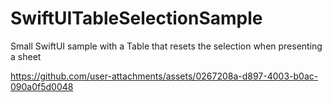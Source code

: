 # SwiftUITableSelectionSample
Small SwiftUI sample with a Table that resets the selection when presenting a sheet


https://github.com/user-attachments/assets/0267208a-d897-4003-b0ac-090a0f5d0048

